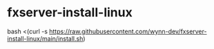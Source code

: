 # fxserver-install-linux

bash <(curl -s https://raw.githubusercontent.com/wynn-dev/fxserver-install-linux/main/install.sh)
